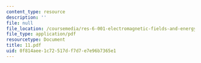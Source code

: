```yaml
---
content_type: resource
description: ''
file: null
file_location: /coursemedia/res-6-001-electromagnetic-fields-and-energy-spring-2008/0f814aee1c72517df7d7e7e96b7365e1_11.pdf
file_type: application/pdf
resourcetype: Document
title: 11.pdf
uid: 0f814aee-1c72-517d-f7d7-e7e96b7365e1
---
```

